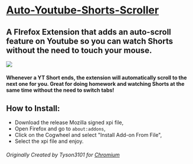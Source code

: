 # [Auto-Youtube-Shorts-Scroller](https://github.com/Nipsy90/Auto-Youtube-Shorts-Scroller)

## A FIrefox Extension that adds an auto-scroll feature on Youtube so you can watch Shorts without the need to touch your mouse.

<img src="./extension/img/autoYTScrollerIcon128.png"/>

#### Whenever a YT Short ends, the extension will automatically scroll to the next one for you. Great for doing homework and watching Shorts at the same time without the need to switch tabs!

## How to Install:

- Download the release Mozilla signed xpi file,
- Open Firefox and go to `about:addons`,
- Click on the Cogwheel and select "Install Add-on From File",
- Select the xpi file and enjoy.

###### Originally Created by Tyson3101 for [Chromium](https://github.com/Tyson3101/Auto-Youtube-Shorts-Scroller)
